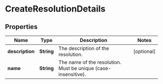 # CreateResolutionDetails

## Properties
Name | Type | Description | Notes
------------ | ------------- | ------------- | -------------
**description** | **String** | The description of the resolution. |  [optional]
**name** | **String** | The name of the resolution. Must be unique (case-insensitive). | 
